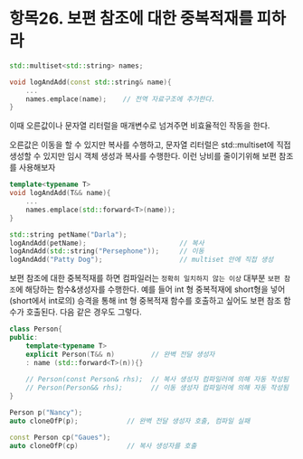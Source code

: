 # 항목26. 보편 참조에 대한 중복적재를 피하라

```cpp
std::multiset<std::string> names;

void logAndAdd(const std::string& name){   
    ...
    names.emplace(name);    // 전역 자료구조에 추가한다.
}
```

이때 오른값이나 문자열 리터럴을 매개변수로 넘겨주면 비효율적인 작동을 한다.

오른값은 이동을 할 수 있지만 복사를 수행하고, 문자열 리터럴은 std::multiset에 직접 생성할 수 있지만 임시 객체 생성과 복사를 수행한다. 이런 낭비를 줄이기위해 보편 참조를 사용해보자

```cpp
template<typename T>
void logAndAdd(T&& name){    
    ...    
    names.emplace(std::forward<T>(name));
}

std::string petName("Darla");
logAndAdd(petName);                       // 복사
logAndAdd(std::string("Persephone"));     // 이동
logAndAdd("Patty Dog");                   // multiset 안에 직접 생성
```

보편 참조에 대한 중복적재를 하면 컴파일러는 `정확히 일치하지 않는 이상` 대부분 `보편 참조`에 해당하는 함수&생성자를 수행한다. 예를 들어 int 형 중복적재에 short형을 넣어 (short에서 int로의) 승격을 통해 int 형 중복적재 함수를 호출하고 싶어도 보편 참조 함수가 호출된다. 다음 같은 경우도 그렇다.

```cpp
class Person{
public:
    template<typename T>    
    explicit Person(T&& n)         // 완벽 전달 생성자
    : name (std::forward<T>(n)){}    
   
    // Person(const Person& rhs);  // 복사 생성자 컴파일러에 의해 자동 작성됨
    // Person(Person&& rhs);       // 이동 생성자 컴파일러에 의해 자동 작성됨
}

Person p("Nancy");
auto cloneOfP(p);            // 완벽 전달 생성자 호출, 컴파일 실패

const Person cp("Gaues");
auto cloneOfP(cp)            // 복사 생성자를 호출
```
